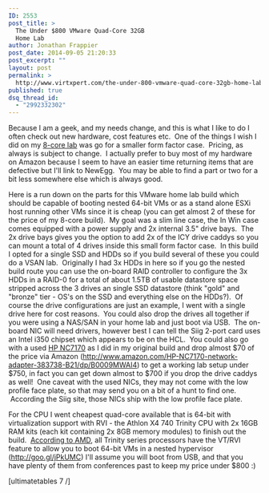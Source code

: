 ```yaml
---
ID: 2553
post_title: >
  The Under $800 VMware Quad-Core 32GB
  Home Lab
author: Jonathan Frappier
post_date: 2014-09-05 21:20:33
post_excerpt: ""
layout: post
permalink: >
  http://www.virtxpert.com/the-under-800-vmware-quad-core-32gb-home-lab/
published: true
dsq_thread_id:
  - "2992332302"
---
```

Because I am a geek, and my needs change, and this is what I like to do I often check out new hardware, cost features etc.  One of the things I wish I did on my <a title="8-Core, 32GB RAM, 360GB Flash, 3TB, Dual-NIC Home Lab Part List" href="http://www.virtxpert.com/8-core-32gb-ram-360gb-flash-2tb-dual-nic-home-lab-part-list/">8-core lab</a> was go for a smaller form factor case.  Pricing, as always is subject to change.  I actually prefer to buy most of my hardware on Amazon because I seem to have an easier time returning items that are defective but I'll link to NewEgg.  You may be able to find a part or two for a bit less somewhere else which is always good.

Here is a run down on the parts for this VMware home lab build which should be capable of booting nested 64-bit VMs or as a stand alone ESXi host running other VMs since it is cheap (you can get almost 2 of these for the price of my 8-core build).  My goal was a slim line case, the In Win case comes equipped with a power supply and 2x internal 3.5" drive bays.  The 2x drive bays gives you the option to add 2x of the ICY drive caddys so you can mount a total of 4 drives inside this small form factor case.  In this build I opted for a single SSD and HDDs so if you build several of these you could do a VSAN lab.  Originally I had 3x HDDs in here so if you go the nested build route you can use the on-board RAID controller to configure the 3x HDDs in a RAID-0 for a total of about 1.5TB of usable datastore space stripped across the 3 drives an single SSD datastore (think "gold" and "bronze" tier - OS's on the SSD and everything else on the HDDs?).  Of course the drive configurations are just an example, I went with a single drive here for cost reasons.  You could also drop the drives all together if you were using a NAS/SAN in your home lab and just boot via USB.  The on-board NIC will need drivers, however best I can tell the Siig 2-port card uses an Intel i350 chipset which appears to be on the HCL.  You could also go with a used <a href="http://www.amazon.com/HP-NC7170-network-adapter-383738-B21/dp/B0009MWAI4" target="_blank">HP NC7170</a> as I did in my original build and drop almost $70 of the price via Amazon (http://www.amazon.com/HP-NC7170-network-adapter-383738-B21/dp/B0009MWAI4) to get a working lab setup under $750, in fact you can get down almost to $700 if you drop the drive caddys as well!  One caveat with the used NICs, they may not come with the low profile face plate, so that may send you on a bit of a hunt to find one.  According the Siig site, those NICs ship with the low profile face plate.

For the CPU I went cheapest quad-core available that is 64-bit with virtualization support with RVI - the Athlon X4 740 Trinity CPU with 2x 16GB RAM kits (each kit containing 2x 8GB memory modules) to finish out the build.  <a href="http://goo.gl/jPkUMC" target="_blank">According to AMD</a>, all Trinity series processors have the VT/RVI feature to allow you to boot 64-bit VMs in a nested hypervisor (http://goo.gl/jPkUMC) I'll assume you will boot from USB, and that you have plenty of them from conferences past to keep my price under $800 :)

[ultimatetables 7 /]